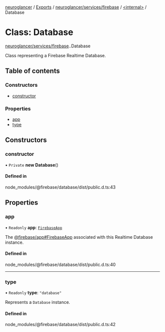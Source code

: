 [neuroglancer](../README.md) / [Exports](../modules.md) / [neuroglancer/services/firebase](../modules/neuroglancer_services_firebase.md) / [<internal\>](../modules/neuroglancer_services_firebase._internal_.md) / Database

# Class: Database

[neuroglancer/services/firebase](../modules/neuroglancer_services_firebase.md).[<internal>](../modules/neuroglancer_services_firebase._internal_.md).Database

Class representing a Firebase Realtime Database.

## Table of contents

### Constructors

- [constructor](neuroglancer_services_firebase._internal_.Database.md#constructor)

### Properties

- [app](neuroglancer_services_firebase._internal_.Database.md#app)
- [type](neuroglancer_services_firebase._internal_.Database.md#type)

## Constructors

### constructor

• `Private` **new Database**()

#### Defined in

node_modules/@firebase/database/dist/public.d.ts:43

## Properties

### app

• `Readonly` **app**: [`FirebaseApp`](../interfaces/neuroglancer_services_firebase._internal_.FirebaseApp.md)

The [@firebase/app#FirebaseApp](../modules/neuroglancer_services_firebase._internal_.md) associated with this Realtime Database instance.

#### Defined in

node_modules/@firebase/database/dist/public.d.ts:40

___

### type

• `Readonly` **type**: ``"database"``

Represents a `Database` instance.

#### Defined in

node_modules/@firebase/database/dist/public.d.ts:42
